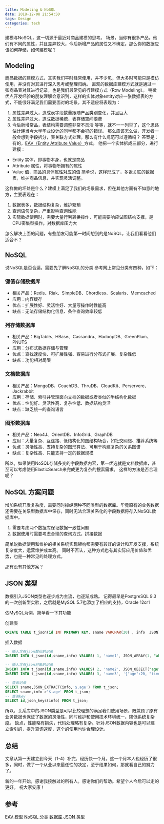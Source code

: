 ```yaml
---
title: Modeling & NoSQL
date: 2018-12-08 21:54:50
tags: Design
categories: tech
---
```

建模与NoSQL，这一切源于最近对商品建模的思考。
场景，当你有很多产品，他们有不同的属性，并且差异较大，今后新增产品的属性又不确定，那么你的数据应该如何存储，如何建模呢？
<!-- more -->

## Modeling
商品数据的建模方式，其实我们平时经常使用，并不少见，但大多时可能只是模仿使用，并没有对其进行深入思考或整理归纳。
直观的数据库建模方式就是通过一张商品表对其进行记录，也是我们最常见的行建模方式（Row Modeling）。
稍微优点开发经验的朋友理解会意识到，这样的实体对象entity对应一张数据表的方式，不能很好满足我们需要面对的场景。其不适应将表现为：
1. 属性差异过大，造成表字段数量跟随产品类别变化，并且巨大
1. 属性差异过大，造成数据稀疏，表存储空间浪费
1. 今后新增常品，表结构需要调整非常不灵活
等等，就不一一列举了，这个思路估计连当今大学毕业设计的同学都不会犯的错误。
那么应该怎么做，开发者一般会想到字段拆分，表关联方式处理。那么有什么规范可以遵循吗？
答案是：有的，[EAV（Entity Attribute Value）](https://en.wikipedia.org/wiki/Entity%E2%80%93attribute%E2%80%93value_model)方式。
他把一个实体拆成三部分，进行建模：
- Entity 实体，即事物本身，也就是商品
- Attribute 属性，将事物所拥有的属性
- Value 值，商品的具体属性对应的值
简单说，这样形成了，多张关联的数据表，维护商品信息，并实现灵活调整。

这样做的坏处是什么？建模上满足了我们的场景需求，但在其他方面有不如意的地方，主要表现在：
1. 数据表多，数据结构复杂，维护繁琐
1. 查询语句复杂，严重影响查询性能
1. 实际数据使用时，需要大量行列转换操作，可能需要响应试图结构支撑，是CPU密集型操作，对数据库压力大

怎么解决上面的问题，有些朋友可能第一时间想到的是NoSQL，让我们看看他们适合不？

## NoSQL
说NoSQL是否合适，需要先了解NoSQL的分类
参考网上常见分类有四种，如下：

### 键值存储数据库
- 相关产品：Redis、Riak、SimpleDB、Chordless、Scalaris、Memcached
- 应用：内容缓存
- 优点：扩展性好、灵活性好、大量写操作时性能高
- 缺点：无法存储结构化信息、条件查询效率较低

### 列存储数据库
- 相关产品：BigTable、HBase、Cassandra、HadoopDB、GreenPlum、PNUTS
- 应用：分布式数据存储与管理
- 优点：查找速度快、可扩展性强、容易进行分布式扩展、复杂性低
- 缺点：功能相对局限

### 文档数据库
- 相关产品：MongoDB、CouchDB、ThruDB、CloudKit、Perservere、Jackrabbit
- 应用：存储、索引并管理面向文档的数据或者类似的半结构化数据
- 优点：性能好、灵活性高、复杂性低、数据结构灵活
- 缺点：缺乏统一的查询语言

### 图形数据库
- 相关产品：Neo4J、OrientDB、InfoGrid、GraphDB
- 应用：大量复杂、互连接、低结构化的图结构场合，如社交网络、推荐系统等
- 优点：灵活性高、支持复杂的图形算法、可用于构建复杂的关系图谱
- 缺点：复杂性高、只能支持一定的数据规模

所以，如果使用NoSQL存储多变的字段数据内容，第一优选就是文档数据库，甚至可以考虑使用ElasticSearch来完成更为复杂的搜索需求。
这样的方法是否合理呢？

## NoSQL 方案问题
增加系统开发复杂度，需要同时操纵两种不同类型的数据库。毕竟原有的业务数据还需要在关系型数据库中保存，同时无法合理关系化的字段数据将存入NoSQL数据库中。

1. 需要考虑两个数据库保证数据一致性问题
1. 数据使用时需要考虑合理的查询方式，拼接数据

简单说数据使用和维护的相关系统实现架构都需要有较好的设计和开发支撑，系统复杂度大，运营维护成本高。
同时不否认，这种方式也有其实际应用价值和优势，也是一种常见的处理方式。

那有没有其他方案？

## JSON 类型
数据引入JSON类型也逐步成为主流，也逐渐成熟。
记得最早是PostgreSQL 9.3的一次创新型实验，之后就是MySQL 5.7也添加了相应的支持，Oracle 12cr1

依MySQL为例，简单看一下其功能

创建表
```sql
CREATE TABLE t_json(id INT PRIMARY KEY, sname VARCHAR(20) , info  JSON);
```

插入数据
```sql
-- 插入含有json数组的记录
INSERT INTO t_json(id,sname,info) VALUES( 1, 'name1', JSON_ARRAY(1, "abc", NULL, TRUE, CURTIME()));

-- 插入含有json对象的记录
INSERT INTO t_json(id,sname,info) VALUES( 2, 'name2', JSON_OBJECT("age", 20, "time", now()));
INSERT INTO t_json(id,sname,info) VALUES( 3, 'name3', '{"age":20, "time":"2018-07-14 10:52:00"}');
```

```sql
-- 查询记录
SELECT sname,JSON_EXTRACT(info,'$.age') FROM t_json;
SELECT sname,info->'$.age' FROM t_json;
-- 查询key
SELECT id,json_keys(info) FROM t_json;
```

所以，关系库中的JSON类型是可以比较理想的满足我们使用场景，既兼顾了原有业务数据也保证了数据的灵活性，同时维护和使用技术环境统一，降低系统复杂度。
缺点，性能略有损失，代码处理略有复杂。针对JSON数据内容也是可以建立索引的，提升查询速度，这个的使用也许合理设计。

## 总结
文章从第一天建立到今天（1-4）补完，经历快一个月。这一个月本人也经历了很多，同时，做了一个从业以来最任性的决定，至于结果如何，那就看自己的努力了。

新的一年开始，感谢我接触过的所有人，感谢你们的帮助。希望个人今后可以走的更好。
祝大家安康！

## 参考
[EAV 模型](https://www.cnblogs.com/sthinker/p/5882520.html)
[NoSQL 分类](https://www.cnblogs.com/quinnsun/p/NoSQL_2.html)
[数据库 JSON 类型](https://www.cnblogs.com/ooo0/p/9309277.html)



